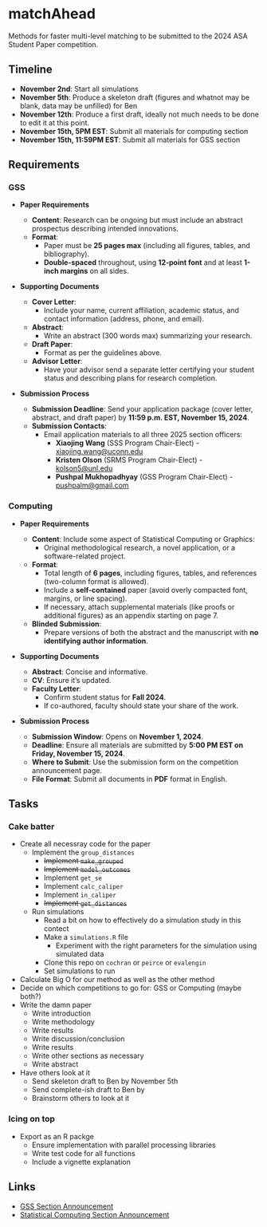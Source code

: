 # matchAhead
Methods for faster multi-level matching to be submitted to the 2024 ASA Student Paper competition.

## Timeline
* **November 2nd**: Start all simulations
* **November 5th**: Produce a skeleton draft (figures and whatnot may be blank, data may be unfilled) for Ben
* **November 12th**: Produce a first draft, ideally not much needs to be done to edit it at this point.
* **November 15th, 5PM EST**: Submit all materials for computing section
* **November 15th, 11:59PM EST**: Submit all materials for GSS section

## Requirements

### GSS
- **Paper Requirements**
  - **Content**: Research can be ongoing but must include an abstract prospectus describing intended innovations.
  - **Format**:
    - Paper must be **25 pages max** (including all figures, tables, and bibliography).
    - **Double-spaced** throughout, using **12-point font** and at least **1-inch margins** on all sides.

- **Supporting Documents**
  - **Cover Letter**:
    - Include your name, current affiliation, academic status, and contact information (address, phone, and email).
  - **Abstract**:
    - Write an abstract (300 words max) summarizing your research.
  - **Draft Paper**:
    - Format as per the guidelines above.
  - **Advisor Letter**:
    - Have your advisor send a separate letter certifying your student status and describing plans for research completion.

- **Submission Process**
  - **Submission Deadline**: Send your application package (cover letter, abstract, and draft paper) by **11:59 p.m. EST, November 15, 2024**.
  - **Submission Contacts**:
    - Email application materials to all three 2025 section officers:
      - **Xiaojing Wang** (SSS Program Chair-Elect) - [xiaojing.wang@uconn.edu](mailto:xiaojing.wang@uconn.edu)
      - **Kristen Olson** (SRMS Program Chair-Elect) - [kolson5@unl.edu](mailto:kolson5@unl.edu)
      - **Pushpal Mukhopadhyay** (GSS Program Chair-Elect) - [pushpalm@gmail.com](mailto:pushpalm@gmail.com)

### Computing
- **Paper Requirements**
  - **Content**: Include some aspect of Statistical Computing or Graphics:
    - Original methodological research, a novel application, or a software-related project.
  - **Format**:
    - Total length of **6 pages**, including figures, tables, and references (two-column format is allowed).
    - Include a **self-contained** paper (avoid overly compacted font, margins, or line spacing).
    - If necessary, attach supplemental materials (like proofs or additional figures) as an appendix starting on page 7.
  - **Blinded Submission**:
    - Prepare versions of both the abstract and the manuscript with **no identifying author information**.

- **Supporting Documents**
  - **Abstract**: Concise and informative.
  - **CV**: Ensure it’s updated.
  - **Faculty Letter**:
    - Confirm student status for **Fall 2024**.
    - If co-authored, faculty should state your share of the work.

- **Submission Process**
  - **Submission Window**: Opens on **November 1, 2024**.
  - **Deadline**: Ensure all materials are submitted by **5:00 PM EST on Friday, November 15, 2024**.
  - **Where to Submit**: Use the submission form on the competition announcement page.
  - **File Format**: Submit all documents in **PDF** format in English.

## Tasks

### Cake batter
- Create all necessray code for the paper
    - Implement the `group_distances`
        - ~~Implement `make_grouped`~~
        - ~~Implement `model_outcomes`~~
        - Implement `get_se`
        - Implement `calc_caliper`
        - Implement `in_caliper`
        - ~~Implement `get_distances`~~
    - Run simulations
        - Read a bit on how to effectively do a simulation study in this contect
        - Make a `simulations.R` file
            - Experiment with the right parameters for the simulation using simulated data
        - Clone this repo on `cochran` or `peirce` or `evalengin`
        - Set simulations to run
- Calculate Big O for our method as well as the other method
- Decide on which competitions to go for: GSS or Computing (maybe both?)
- Write the damn paper
    - Write introduction
    - Write methodology
    - Write results
    - Write discussion/conclusion
    - Write results
    - Write other sections as necessary
    - Write abstract
- Have others look at it
    - Send skeleton draft to Ben by November 5th
    - Send complete-ish draft to Ben by 
    - Brainstorm others to look at it

### Icing on top
- Export as an R packge
    - Ensure implementation with parallel processing libraries
    - Write test code for all functions
    - Include a vignette explanation

## Links
* [GSS Section Announcement](https://community.amstat.org/governmentstatisticssection/awards/studentpapercompetition)
* [Statistical Computing Section Announcement](https://community.amstat.org/jointscsg-section/awards/student-paper-competition)
